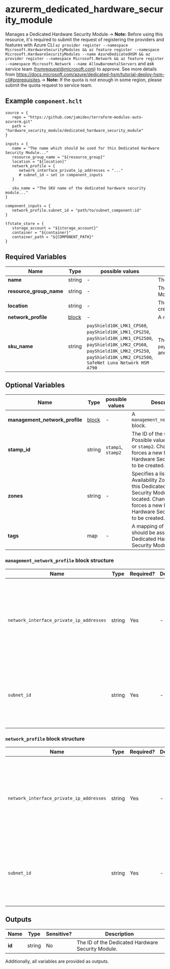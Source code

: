 # azurerm_dedicated_hardware_security_module

Manages a Dedicated Hardware Security Module.-> **Note:** Before using this resource, it's required to submit the request of registering the providers and features with Azure CLI `az provider register --namespace Microsoft.HardwareSecurityModules && az feature register --namespace Microsoft.HardwareSecurityModules --name AzureDedicatedHSM && az provider register --namespace Microsoft.Network && az feature register --namespace Microsoft.Network --name AllowBaremetalServers` and ask service team (hsmrequest@microsoft.com) to approve. See more details from <https://docs.microsoft.com/azure/dedicated-hsm/tutorial-deploy-hsm-cli#prerequisites>.-> **Note:** If the quota is not enough in some region, please submit the quota request to service team.

## Example `component.hclt`

```hcl
source = {
   repo = "https://github.com/jumidev/terraform-modules-auto-azurerm.git"   
   path = "hardware_security_module/dedicated_hardware_security_module"   
}

inputs = {
   name = "The name which should be used for this Dedicated Hardware Security Module..."   
   resource_group_name = "${resource_group}"   
   location = "${location}"   
   network_profile = {
      network_interface_private_ip_addresses = "..."      
      # subnet_id → set in component_inputs
   }
   
   sku_name = "The SKU name of the dedicated hardware security module..."   
}

component_inputs = {
   network_profile.subnet_id = "path/to/subnet_component:id"   
}

tfstate_store = {
   storage_account = "${storage_account}"   
   container = "${container}"   
   container_path = "${COMPONENT_PATH}"   
}

```

## Required Variables

| Name | Type |  possible values |  Description |
| ---- | --------- |  ----------- | ----------- |
| **name** | string |  -  |  The name which should be used for this Dedicated Hardware Security Module. Changing this forces a new Dedicated Hardware Security Module to be created. | 
| **resource_group_name** | string |  -  |  The name of the Resource Group where the Dedicated Hardware Security Module should exist. Changing this forces a new Dedicated Hardware Security Module to be created. | 
| **location** | string |  -  |  The Azure Region where the Dedicated Hardware Security Module should exist. Changing this forces a new Dedicated Hardware Security Module to be created. | 
| **network_profile** | [block](#network_profile-block-structure) |  -  |  A `network_profile` block. | 
| **sku_name** | string |  `payShield10K_LMK1_CPS60`, `payShield10K_LMK1_CPS250`, `payShield10K_LMK1_CPS2500`, `payShield10K_LMK2_CPS60`, `payShield10K_LMK2_CPS250`, `payShield10K_LMK2_CPS2500`, `SafeNet Luna Network HSM A790`  |  The SKU name of the dedicated hardware security module. Possible values are `payShield10K_LMK1_CPS60`,`payShield10K_LMK1_CPS250`,`payShield10K_LMK1_CPS2500`,`payShield10K_LMK2_CPS60`,`payShield10K_LMK2_CPS250`,`payShield10K_LMK2_CPS2500` and `SafeNet Luna Network HSM A790`. Changing this forces a new Dedicated Hardware Security Module to be created. | 

## Optional Variables

| Name | Type |  possible values |  Description |
| ---- | --------- |  ----------- | ----------- |
| **management_network_profile** | [block](#management_network_profile-block-structure) |  -  |  A `management_network_profile` block. | 
| **stamp_id** | string |  `stamp1`, `stamp2`  |  The ID of the stamp. Possible values are `stamp1` or `stamp2`. Changing this forces a new Dedicated Hardware Security Module to be created. | 
| **zones** | string |  -  |  Specifies a list of Availability Zones in which this Dedicated Hardware Security Module should be located. Changing this forces a new Dedicated Hardware Security Module to be created. | 
| **tags** | map |  -  |  A mapping of tags which should be assigned to the Dedicated Hardware Security Module. | 

### `management_network_profile` block structure

| Name | Type | Required? | Default | Description |
| ---- | ---- | --------- | ------- | ----------- |
| `network_interface_private_ip_addresses` | string | Yes | - | The private IPv4 address of the network interface. Changing this forces a new Dedicated Hardware Security Module to be created. |
| `subnet_id` | string | Yes | - | The ID of the subnet. Changing this forces a new Dedicated Hardware Security Module to be created. |

### `network_profile` block structure

| Name | Type | Required? | Default | Description |
| ---- | ---- | --------- | ------- | ----------- |
| `network_interface_private_ip_addresses` | string | Yes | - | The private IPv4 address of the network interface. Changing this forces a new Dedicated Hardware Security Module to be created. |
| `subnet_id` | string | Yes | - | The ID of the subnet. Changing this forces a new Dedicated Hardware Security Module to be created. |



## Outputs

| Name | Type | Sensitive? | Description |
| ---- | ---- | --------- | --------- |
| **id** | string | No  | The ID of the Dedicated Hardware Security Module. | 

Additionally, all variables are provided as outputs.
